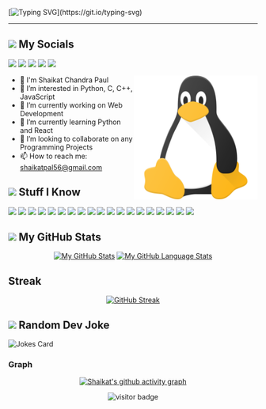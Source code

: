 [![Typing SVG](https://readme-typing-svg.herokuapp.com?font=Helvetica&color=d9d9d9&size=30&center=true&vCenter=true&width=900&lines=Hi+There+!+;This+is+Shaikat+Chandra+Paul+;WellCome+To+My+Github+Profile+;)](https://git.io/typing-svg)
<hr>

<h2><img src="https://media.giphy.com/media/2Wg89Ea84IMmkxMngo/giphy.gif" height="20"> My Socials</h2> 
<p>
  <a href="mailto:shaikatpal56@gmail.com" target="_blank"><img height="28" src = "https://img.shields.io/badge/email-8B89CC?&style=for-the-badge&logo=protonmail&logoColor=white"></a>
  <a href="https://www.linkedin.com/in/shaikat-paul" target="_blank"> <img height="28" src = "https://img.shields.io/badge/-LinkedIn-0e76a8?style=for-the-badge&logo=Linkedin&logoColor=white"></a>
  <a href="https://twitter.com/pal_shaikat" target="_blank"><img height="28" src = "https://img.shields.io/badge/-Twitter-00acee?style=for-the-badge&logo=Twitter&logoColor=white"></a>
  <a href="#" target="_blank"><img height="30" src = "https://img.shields.io/badge/DEV.TO-%230A0A0A.svg?&style=for-the-badge&logo=dev-dot-to&logoColor=white"></a>
  <a href="#" target="_blank"><img height="28" src = "https://img.shields.io/badge/-Instagram-e95950?style=for-the-badge&logo=Instagram&logoColor=white"></a>
</p>

<img align ="right" src = "linux.png" width="250" height="250">

- 👋 I'm Shaikat Chandra Paul
- 👀 I’m interested in Python, C, C++, JavaScript
- 🔭 I’m currently working on Web Development
- 🌱 I’m currently learning Python and React
- 👯 I’m looking to collaborate on any Programming Projects
- 📫 How to reach me: shaikatpal56@gmail.com

<h2><img src="https://media.giphy.com/media/VdoIFLsMIlwzfKD520/giphy.gif" height="20"> Stuff I Know</h2> 

<p>
<img src="https://img.shields.io/badge/-HTML5-E34F26?style=flat-square&logo=html5&logoColor=white" height="25"> 
<img src="https://img.shields.io/badge/-CSS3-1572B6?style=flat-square&logo=css3" height="25"> 
<img src="https://img.shields.io/badge/-C-F7DF1E?style=flat-square&logo=C&logoColor=black" height="25"> 
<img src="https://img.shields.io/badge/-C++-00599C?style=flat-square&logo=c" height="25"> 
<img src="https://img.shields.io/badge/-Linux-black?style=flat-square&logo=Linux" height="25"> 
<img src="https://img.shields.io/badge/-Git-black?style=flat-square&logo=git" height="25"> 
<img src="https://img.shields.io/badge/-GitHub-181717?style=flat-square&logo=github" height="25"> 
<img src="https://img.shields.io/badge/-MongoDB-47A248?style=flat-square&logo=mongodb&logoColor=white" height="25"> 
<!-- <img src="https://img.shields.io/badge/-Docker-black?style=flat-square&logo=docker&logoColor=blue" height="25"> -->
<!-- <img src="https://img.shields.io/badge/-Figma-F24E1E?style=flat-square&logo=figma&logoColor=white" height="25"> -->
<img src="https://img.shields.io/badge/-Canva-20c4cb?style=flat-square&logo=canva&logoColor=white" height="25">
<img src="https://img.shields.io/badge/-Illustrator-ff9a00?style=flat-square&logo=adobe-illustrator&logoColor=white" height="25">
<img src="https://img.shields.io/badge/-ReactJS-E34F26?style=flat-square&logo=react&logoColor=white" height="25">
<img src="https://img.shields.io/badge/-JavaScript-410559?style=flat-square&logo=javascript&logoColor=white" height="25">
<img src="https://img.shields.io/badge/-Python-054d85?style=flat-square&logo=python&logoColor=white" height="25">
<img src="https://img.shields.io/badge/-NodeJS-698505?style=flat-square&logo=node.js&logoColor=white" height="25">
<img src="https://img.shields.io/badge/-Bootstrap-121D33?style=flat-square&logo=bootstrap&logoColor=white" height="25">
<img src="https://img.shields.io/badge/-ExpressJS-DA3940?style=flat-square&logo=Express&logoColor=white" height="25">
<img src="https://img.shields.io/badge/-Wordpress-041562?style=flat-square&logo=Wordpress&logoColor=white" height="25">
<img src="https://img.shields.io/badge/-PHP-db0fa5?style=flat-square&logo=php&logoColor=white" height="25">
<img src="https://img.shields.io/badge/-Django-092E20?style=flat-square&logo=Django&logoColor=white" height="25">
</p>

<h2><img src="https://media.giphy.com/media/cj87CxfRtrUifF3Ryk/giphy.gif" height="25"> My GitHub Stats</h2>

<div align="center">

[![My GitHub Stats](https://github-readme-stats.vercel.app/api/?username=shaikat17&count_private=true&theme=midnight-purple&show_icons=true)]()
[![My GitHub Language Stats](https://github-readme-stats.vercel.app/api/top-langs/?username=shaikat17&langs_count=10&theme=midnight-purple)]()
  
 </div>
 
 <h2>Streak</h2>
 
 <div align="center">

  [![GitHub Streak](https://github-readme-streak-stats.herokuapp.com/?user=shaikat17&theme=chartreuse-dark)](https://git.io/streak-stats)
  
  </div>

<h2><img src="https://media.tenor.com/images/2c67c79dca6f61769ff19a3d23e7a37f/tenor.gif" height="25"> Random Dev Joke</h2>

![Jokes Card](https://readme-jokes.vercel.app/api?bgColor=%23000&textColor=%23ffff&qColor=%23ffffff&aColor=%23ffffff&borderColor=%23&codeColor=%23ffffff)
 ### Graph

<div align="center">
  
  [![Shaikat's github activity graph](https://activity-graph.herokuapp.com/graph?username=shaikat17&&bg_color=000000&color=00FF00&line=FFFF00&point=00ADFE&area=true)](https://activity-graph.herokuapp.com/graph?username=shaikat17&theme=dracula)

 </div>

<div align="center">
  
![visitor badge](https://visitor-badge.glitch.me/badge?page_id=shaikat17.visitor-badge)
  
</div>
